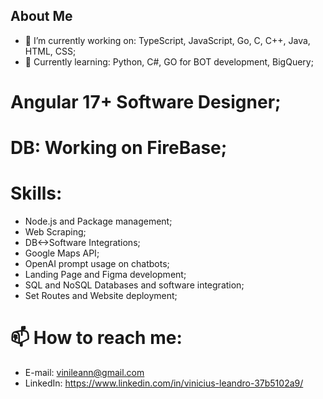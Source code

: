 ## About Me
- 🔭 I’m currently working on: TypeScript, JavaScript, Go, C, C++, Java, HTML, CSS;
- 🌱 Currently learning: Python, C#, GO for BOT development, BigQuery;
# Angular 17+ Software Designer;
# DB: Working on FireBase;
# Skills:
- Node.js and Package management;
- Web Scraping;
- DB<->Software Integrations;
- Google Maps API;
- OpenAI prompt usage on chatbots;
- Landing Page and Figma development;
- SQL and NoSQL Databases and software integration;
- Set Routes and Website deployment;
# 📫 How to reach me:
- E-mail: vinileann@gmail.com
- LinkedIn: https://www.linkedin.com/in/vinicius-leandro-37b5102a9/
